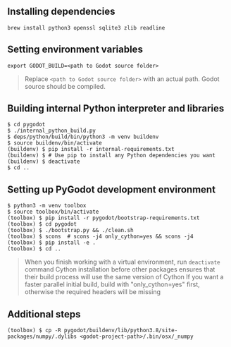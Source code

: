 ## Installing dependencies
```
brew install python3 openssl sqlite3 zlib readline
```

## Setting environment variables
```
export GODOT_BUILD=<path to Godot source folder>
```
> Replace `<path to Godot source folder>` with an actual path. Godot source should be compiled.


## Building internal Python interpreter and libraries
```
$ cd pygodot
$ ./internal_python_build.py
$ deps/python/build/bin/python3 -m venv buildenv
$ source buildenv/bin/activate
(buildenv) $ pip install -r internal-requirements.txt
(buildenv) $ # Use pip to install any Python dependencies you want
(buildenv) $ deactivate
$ cd ..
```

## Setting up PyGodot development environment
```
$ python3 -m venv toolbox
$ source toolbox/bin/activate
(toolbox) $ pip install -r pygodot/bootstrap-requirements.txt
(toolbox) $ cd pygodot
(toolbox) $ ./bootstrap.py && ./clean.sh
(toolbox) $ scons  # scons -j4 only_cython=yes && scons -j4
(toolbox) $ pip install -e .
(toolbox) $ cd ..
```
> When you finish working with a virtual environment, run `deactivate` command
> Cython installation before other packages ensures that their build process will use the same version of Cython
> If you want a faster parallel initial build, build with "only_cython=yes" first, otherwise the required headers will be missing


## Additional steps
```
(toolbox) $ cp -R pygodot/buildenv/lib/python3.8/site-packages/numpy/.dylibs <godot-project-path>/.bin/osx/_numpy
```
